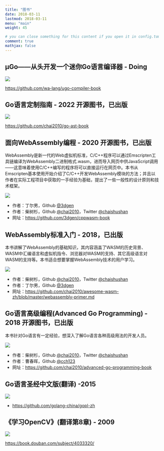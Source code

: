 ```yaml
---
title: "图书"
date: 2018-03-11
lastmod: 2018-03-11
menu: "main"
weight: 45

# you can close something for this content if you open it in config.toml.
comment: true
mathjax: false
---
```


## µGo——从头开发一个迷你Go语言编译器 - Doing

![](/images/book-ugo.png)

https://github.com/wa-lang/ugo-compiler-book

## Go语言定制指南 - 2022 开源图书，已出版

![](/images/book-go-ast.jpg)

https://github.com/chai2010/go-ast-book

## 面向WebAssembly编程 - 2020 开源图书，已出版

WebAssembly是新一代的Web虚拟机标准，C/C++程序可以通过Emscripten工具链编译为WebAssembly二进制格式.wasm，进而导入网页中供JavaScript调用——这意味着使用C/C++编写的程序将可以直接运行在网页中。本书从Emscripten基本使用开始介绍了C/C++开发WebAssembly模块的方法；并且以作者在实际工程项目中获取的一手经验为基础，提出了一些一般性的设计原则和技术框架。

![](/images/book-wasm-02.jpg)

- 作者：丁尔男，Github [@3dgen](https://github.com/3dgen)
- 作者：柴树杉，Github [@chai2010](https://github.com/chai2010)，Twitter [@chaishushan](https://twitter.com/chaishushan)
- 网址：https://github.com/3dgen/cppwasm-book


## WebAssembly标准入门 - 2018，已出版

本书讲解了WebAssembly的基础知识，其内容涵盖了WASM的历史背景、WASM中汇编语言和虚拟机指令、浏览器对WASM的支持、其它高级语言对WASM的支持等。本书适合想要掌握WebAssembly技术的用户学习。

![](/images/book-wasm-01.png)

- 作者：柴树杉，Github [@chai2010](https://github.com/chai2010)，Twitter [@chaishushan](https://twitter.com/chaishushan)
- 作者：丁尔男，Github [@3dgen](https://github.com/3dgen)
- 网址：https://github.com/chai2010/awesome-wasm-zh/blob/master/webassembly-primer.md


## Go语言高级编程(Advanced Go Programming) - 2018 开源图书，已出版

本书针对Go语言有一定经验，想深入了解Go语言各种高级用法的开发人员。

![](/images/book-go-chai.png)

- 作者：柴树杉，Github [@chai2010](https://github.com/chai2010)，Twitter [@chaishushan](https://twitter.com/chaishushan)
- 作者：曹春晖，Github [@cch123](https://github.com/cch123)
- 网址：https://github.com/chai2010/advanced-go-programming-book


## Go语言圣经中文版(翻译) -2015

![](/images/book-gopl-zh.jpg)

- https://github.com/golang-china/gopl-zh

<!--

## 论文

- [基于OpenCV的汉字绘制研究(PDF)](/static/docs/opencv-hanzi.pdf) - 计算机工程与设计, 2008
- [CASL汇编器的设计与实现(PDF)](/static/docs/casl-assembler.pdf) - 2005
- [COMET虚拟机的设计与实现(PDF)](/static/docs/comet-vm.pdf) - 2005

-->

## 《学习OpenCV》(翻译第8章) - 2009

![](/images/book-opencv-zh.jpg)

https://book.douban.com/subject/4033320/
